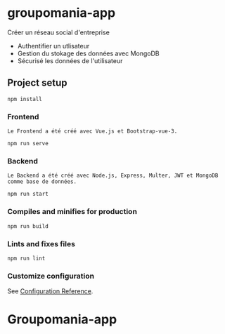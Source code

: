 # groupomania-app
Créer un réseau social d'entreprise
* Authentifier un utlisateur
* Gestion du stokage des données avec MongoDB
* Sécurisé les données de l'utilisateur
## Project setup
```
npm install
```

### Frontend
```
Le Frontend a été créé avec Vue.js et Bootstrap-vue-3.

npm run serve
```

### Backend
```
Le Backend a été créé avec Node.js, Express, Multer, JWT et MongoDB comme base de données.

npm run start
```

### Compiles and minifies for production
```
npm run build
```

### Lints and fixes files
```
npm run lint
```

### Customize configuration
See [Configuration Reference](https://cli.vuejs.org/config/).
# Groupomania-app
